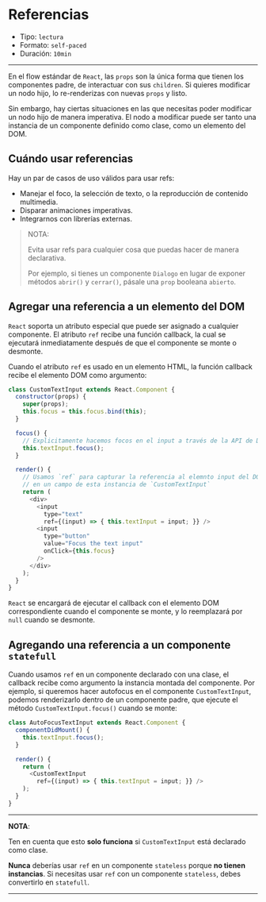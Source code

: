 # Referencias

* Tipo: `lectura`
* Formato: `self-paced`
* Duración: `10min`

***

En el flow estándar de `React`, las `props` son la única forma que tienen los
componentes padre, de interactuar con sus `children`. Si quieres modificar un
nodo hijo, lo re-renderizas con nuevas `props` y listo.

Sin embargo, hay ciertas situaciones en las que necesitas poder modificar un
nodo hijo de manera imperativa. El nodo a modificar puede ser tanto una
instancia de un componente definido como clase, como un elemento del DOM.

## Cuándo usar referencias

Hay un par de casos de uso válidos para usar refs:

* Manejar el foco, la selección de texto, o la reproducción de contenido multimedia.
* Disparar animaciones imperativas.
* Integrarnos con librerías externas.

> NOTA:
>
> Evita usar refs para cualquier cosa que puedas hacer de manera declarativa.
>
> Por ejemplo, si tienes un componente `Dialogo` en lugar de exponer métodos
> `abrir()` y `cerrar()`, pásale una `prop` booleana `abierto`.

## Agregar una referencia a un elemento del DOM

`React` soporta un atributo especial que puede ser asignado a cualquier
componente. El atributo `ref` recibe una función callback, la cual se ejecutará
inmediatamente después de que el componente se monte o desmonte.

Cuando el atributo `ref` es usado en un elemento HTML, la función callback
recibe el elemento DOM como argumento:

```javascript
class CustomTextInput extends React.Component {
  constructor(props) {
    super(props);
    this.focus = this.focus.bind(this);
  }

  focus() {
    // Explicitamente hacemos focos en el input a través de la API de DOM
    this.textInput.focus();
  }

  render() {
    // Usamos `ref` para capturar la referencia al elemnto input del DOM
    // en un campo de esta instancia de `CustomTextInput`
    return (
      <div>
        <input
          type="text"
          ref={(input) => { this.textInput = input; }} />
        <input
          type="button"
          value="Focus the text input"
          onClick={this.focus}
        />
      </div>
    );
  }
}
```

`React` se encargará de ejecutar el callback con el elemento DOM correspondiente
cuando el componente se monte, y lo reemplazará por `null` cuando se desmonte.

## Agregando una referencia a un componente `statefull`

Cuando usamos `ref` en un componente declarado con una clase, el callback recibe
como argumento la instancia montada del componente. Por ejemplo, si queremos
hacer autofocus en el componente `CustomTextInput`, podemos renderizarlo dentro
de un componente padre, que ejecute el método `CustomTextInput.focus()` cuando
se monte:

```javascript
class AutoFocusTextInput extends React.Component {
  componentDidMount() {
    this.textInput.focus();
  }

  render() {
    return (
      <CustomTextInput
        ref={(input) => { this.textInput = input; }} />
    );
  }
}
```

***

**NOTA**:

Ten en cuenta que esto **solo funciona** si `CustomTextInput` está declarado
como clase.

**Nunca** deberías usar `ref` en un componente `stateless` porque **no tienen
instancias**. Si necesitas usar `ref` con un componente `stateless`, debes
convertirlo en `statefull`.

***
